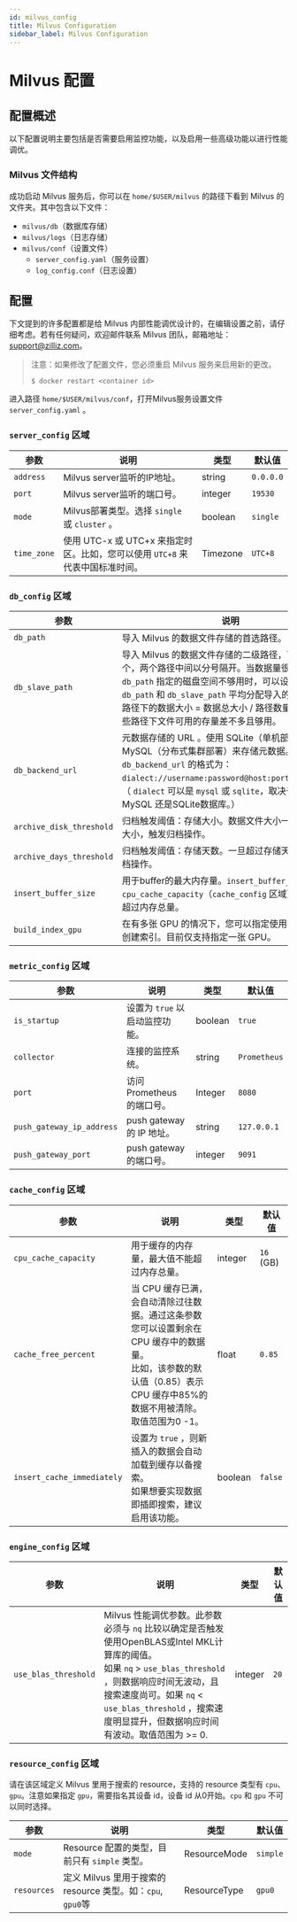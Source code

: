 ```yaml
---
id: milvus_config
title: Milvus Configuration
sidebar_label: Milvus Configuration
---
```


# Milvus 配置

## 配置概述

以下配置说明主要包括是否需要启用监控功能，以及启用一些高级功能以进行性能调优。

### Milvus 文件结构

成功启动 Milvus 服务后，你可以在 `home/$USER/milvus` 的路径下看到 Milvus 的文件夹。其中包含以下文件：

- `milvus/db`（数据库存储）
- `milvus/logs`（日志存储）
- `milvus/conf`（设置文件）
  - `server_config.yaml`（服务设置）
  - `log_config.conf`（日志设置）

## 配置

下文提到的许多配置都是给 Milvus 内部性能调优设计的，在编辑设置之前，请仔细考虑。若有任何疑问，欢迎邮件联系 Milvus 团队，邮箱地址：[support@zilliz.com](mailto:support@zilliz.com)。

> 注意：如果修改了配置文件，您必须重启 Milvus 服务来启用新的更改。
>
> ```
> $ docker restart <container id>
> ```

进入路径 `home/$USER/milvus/conf`，打开Milvus服务设置文件 `server_config.yaml` 。

### `server_config` 区域

| 参数        | 说明                                                         | 类型    | 默认值    |
| ----------- | ------------------------------------------------------------ | ------- | --------- |
| `address`   | Milvus server监听的IP地址。                                  | string  | `0.0.0.0`  |
| `port`      | Milvus server监听的端口号。                                  | integer | `19530`   |
| `mode`      | Milvus部署类型。选择 `single` 或 `cluster` 。                | boolean | `single`  |
| `time_zone` | 使用 UTC-x 或 UTC+x 来指定时区。比如，您可以使用 `UTC+8` 来代表中国标准时间。 | Timezone | `UTC+8`   |

### `db_config` 区域

| 参数                     | 说明                                                         | 类型    | 默认值          |
| ------------------------ | ------------------------------------------------------------ | ------- | --------------- |
| `db_path`                | 导入 Milvus 的数据文件存储的首选路径。                       | path    | `/opt/data`     |
| `db_slave_path`          | 导入 Milvus 的数据文件存储的二级路径，可以填多个，两个路径中间以分号隔开。当数据量很大，`db_path` 指定的磁盘空间不够用时，可以设置此参数。<br/>`db_path` 和 `db_slave_path` 平均分配导入的数据。每个路径下的数据大小 = 数据总大小 / 路径数量。请确保这些路径下文件可用的存量差不多且够用。 | path    | ` `             |
| `db_backend_url`         | 元数据存储的 URL 。使用 SQLite（单机部署） 或 MySQL（分布式集群部署）来存储元数据。 <br/>`db_backend_url` 的格式为：`dialect://username:password@host:port/database`。（ `dialect` 可以是 `mysql` 或 `sqlite`，取决于你是用了MySQL 还是SQLite数据库。） | path    | `sqlite://:@:/` |
| `archive_disk_threshold` | 归档触发阈值：存储大小。数据文件大小一旦超过存储大小，触发归档操作。 | integer | `512` (GB)      |
| `archive_days_threshold` | 归档触发阈值：存储天数。一旦超过存储天数，触发归档操作。     | integer | `30` (day)      |
| `insert_buffer_size`     | 用于buffer的最大内存量。`insert_buffer_size` 和`cpu_cache_capacity`（`cache_config` 区域）之和不能超过内存总量。 | integer | `4` (GB)        |
| `build_index_gpu`        | 在有多张 GPU 的情况下，您可以指定使用哪张 GPU 来创建索引。目前仅支持指定一张 GPU。 | integer | `0`             |

### `metric_config` 区域

| 参数                      | 说明                           | 类型    | 默认值       |
| ------------------------- | ------------------------------ | ------- | ------------ |
| `is_startup`              | 设置为 `true` 以启动监控功能。 | boolean | `true`       |
| `collector`               | 连接的监控系统。               | string  | `Prometheus`  |
| `port`                    | 访问 Prometheus 的端口号。     | Integer | `8080`       |
| `push_gateway_ip_address` | push gateway的 IP 地址。       | string  | `127.0.0.1`  |
| `push_gateway_port`       | push gateway的端口号。         | integer | `9091`       |

### `cache_config` 区域

| 参数                       | 说明                                                         | 类型    | 默认值    |
| -------------------------- | ------------------------------------------------------------ | ------- | --------- |
| `cpu_cache_capacity`       | 用于缓存的内存量，最大值不能超过内存总量。                   | integer | `16` (GB) |
| `cache_free_percent`       | 当 CPU 缓存已满，会自动清除过往数据。通过这条参数您可以设置剩余在 CPU 缓存中的数据量。<br/>比如，该参数的默认值（0.85）表示 CPU 缓存中85%的数据不用被清除。取值范围为0 -1。 | float   | `0.85`    |
| `insert_cache_immediately` | 设置为 `true` ，则新插入的数据会自动加载到缓存以备搜索。<br/>如果想要实现数据即插即搜索，建议启用该功能。 | boolean | `false`  |

### `engine_config` 区域

| 参数                 | 说明                                                         | 类型    | 默认值 |
| -------------------- | ------------------------------------------------------------ | ------- | ------ |
| `use_blas_threshold` | Milvus 性能调优参数。此参数必须与 `nq` 比较以确定是否触发使用OpenBLAS或Intel MKL计算库的阈值。<br/>如果 `nq` > `use_blas_threshold` ，则数据响应时间无波动，且搜索速度尚可。如果 `nq` < `use_blas_threshold` ，搜索速度明显提升，但数据响应时间有波动。取值范围为 >= 0. | integer | `20`  |

### `resource_config` 区域

请在该区域定义 Milvus 里用于搜索的 resource，支持的 resource 类型有 `cpu`、`gpu`。注意如果指定 `gpu`，需要指名其设备 id，设备 id 从0开始。`cpu` 和 `gpu` 不可以同时选择。

| 参数               | 说明                                                         | 类型    | 默认值     |
| ------------------ | ------------------------------------------------------------ | ------- | ---------- |
| `mode`             | Resource 配置的类型，目前只有 `simple` 类型。 |   ResourceMode      |     `simple`     |
| `resources`        | 定义 Milvus 里用于搜索的 resource 类型。如：`cpu`, `gpu0`等   | ResourceType        |     `gpu0`            |


